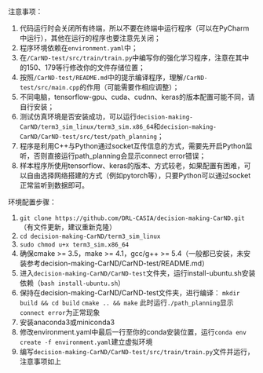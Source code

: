 注意事项：

1. 代码运行时会关闭所有终端，所以不要在终端中运行程序（可以在PyCharm中运行），其他在运行的程序也要注意先关闭；
2. 程序环境依赖在`environment.yaml`中；
3. 在`/CarND-test/src/train/train.py`中编写你的强化学习程序，注意在其中的150、179等行修改你的文件存储位置；
4. 按照`/CarND-test/README.md`中的提示编译程序，理解`/CarND-test/src/main.cpp`的作用（可能需要作相应调整）；
5. 不同电脑，tensorflow-gpu、cuda、cudnn、keras的版本配置可能不同，请自行安装；
6. 测试仿真环境是否安装成功，可以运行`decision-making-CarND/term3_sim_linux/term3_sim.x86_64`和`decision-making-CarND/CarND-test/src/test/path_planning`；
7. 程序是利用C++与Python通过socket互传信息的方式，需要先开启Python监听，否则直接运行path_planning会显示connect error错误；
8. 样本程序所使用tensorflow、keras的版本、方式较老，如果配置有困难，可以自由选择网络搭建的方式（例如pytorch等），只要Python可以通过socket正常监听到数据即可。



环境配置步骤：

1. `git clone https://github.com/DRL-CASIA/decision-making-CarND.git` （有文件更新，建议重新克隆）
2. `cd decision-making-CarND/term3_sim_linux`
3. `sudo chmod u+x term3_sim.x86_64`
4. 确保cmake >= 3.5，make >= 4.1，gcc/g++ >= 5.4（一般都已安装，未安装参考decision-making-CarND/CarND-test/README.md）
5. 进入`decision-making-CarND/CarND-test`文件夹，运行install-ubuntu.sh安装依赖（`bash install-ubuntu.sh`）
6. 保持在decision-making-CarND/CarND-test文件夹，进行编译：
   `mkdir build && cd build`
   `cmake .. && make`
   此时运行`./path_planning`显示`connect error`为正常现象
7. 安装anaconda3或miniconda3
8. 修改environment.yaml中最后一行至你的conda安装位置，运行`conda env create -f environment.yaml`建立虚拟环境
9. 编写`decision-making-CarND/CarND-test/src/train/train.py`文件并运行，注意事项如上

